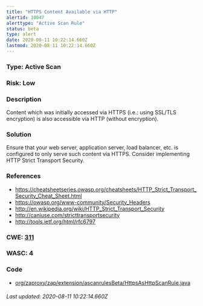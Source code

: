 ```yaml
---
title: "HTTPS Content Available via HTTP"
alertid: 10047
alerttype: "Active Scan Rule"
status: beta
type: alert
date: 2020-08-11 10:22:14.660Z
lastmod: 2020-08-11 10:22:14.660Z
---
```

### Type: Active Scan

### Risk: Low

### Description

Content which was initially accessed via HTTPS (i.e.: using SSL/TLS encryption) is also accessible via HTTP (without encryption). 

### Solution

Ensure that your web server, application server, load balancer, etc. is configured to only serve such content via HTTPS. Consider implementing HTTP Strict Transport Security.

### References

* https://cheatsheetseries.owasp.org/cheatsheets/HTTP_Strict_Transport_Security_Cheat_Sheet.html
* https://owasp.org/www-community/Security_Headers
* http://en.wikipedia.org/wiki/HTTP_Strict_Transport_Security
* http://caniuse.com/stricttransportsecurity
* http://tools.ietf.org/html/rfc6797

### CWE: [311](https://cwe.mitre.org/data/definitions/311.html)

### WASC:  4

### Code

 * [org/zaproxy/zap/extension/ascanrulesBeta/HttpsAsHttpScanRule.java](https://github.com/zaproxy/zap-extensions/blob/master/addOns/ascanrulesBeta/src/main/java/org/zaproxy/zap/extension/ascanrulesBeta/HttpsAsHttpScanRule.java)

###### Last updated: 2020-08-11 10:22:14.660Z
